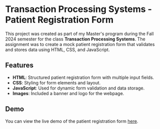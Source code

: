 # Transaction Processing Systems - Patient Registration Form

This project was created as part of my Master's program during the Fall 2024 semester for the class **Transaction Processing Systems**. The assignment was to create a mock patient registration form that validates and stores data using HTML, CSS, and JavaScript.

## Features
- **HTML**: Structured patient registration form with multiple input fields.
- **CSS**: Styling for form elements and layout.
- **JavaScript**: Used for dynamic form validation and data storage.
- **Images**: Included a banner and logo for the webpage.

## Demo
You can view the live demo of the patient registration form [here](https://spacestationsam.w3spaces.com/mis7375/homework1/patient-form.html).


